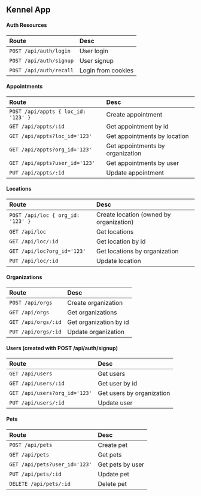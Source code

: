 ## Kennel App

#### Auth Resources

| Route                   | Desc               |
| :---------------------- | :----------------- |
| `POST /api/auth/login`  | User login         |
| `POST /api/auth/signup` | User signup        |
| `POST /api/auth/recall` | Login from cookies |

#### Appointments

| Route                               | Desc                             |
| :---------------------------------- | :------------------------------- |
| `POST /api/appts { loc_id: '123' }` | Create appointment               |
| `GET /api/appts/:id`                | Get appointment by id            |
| `GET /api/appts?loc_id='123'`       | Get appointments by location     |
| `GET /api/appts?org_id='123'`       | Get appointments by organization |
| `GET /api/appts?user_id='123'`      | Get appointments by user         |
| `PUT /api/appts/:id`                | Update appointment               |

#### Locations

| Route                             | Desc                                    |
| :-------------------------------- | :-------------------------------------- |
| `POST /api/loc { org_id: '123' }` | Create location (owned by organization) |
| `GET /api/loc`                    | Get locations                           |
| `GET /api/loc/:id`                | Get location by id                      |
| `GET /api/loc?org_id='123'`       | Get locations by organization           |
| `PUT /api/loc/:id`                | Update location                         |

#### Organizations

| Route               | Desc                   |
| :------------------ | :--------------------- |
| `POST /api/orgs`    | Create organization    |
| `GET /api/orgs`     | Get organizations      |
| `GET /api/orgs/:id` | Get organization by id |
| `PUT /api/orgs/:id` | Update organization    |

#### Users (created with POST /api/auth/signup)

| Route                         | Desc                      |
| :---------------------------- | :------------------------ |
| `GET /api/users`              | Get users                 |
| `GET /api/users/:id`          | Get user by id            |
| `GET /api/users?org_id='123'` | Get users by organization |
| `PUT /api/users/:id`          | Update user               |

#### Pets

| Route                         | Desc             |
| :---------------------------- | :--------------- |
| `POST /api/pets`              | Create pet       |
| `GET /api/pets`               | Get pets         |
| `GET /api/pets?user_id='123'` | Get pets by user |
| `PUT /api/pets/:id`           | Update pet       |
| `DELETE /api/pets/:id`        | Delete pet       |
